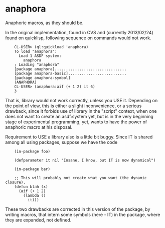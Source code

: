 anaphora
========

Anaphoric macros, as they should be.

In the original implementation, found in CVS and (currently 2013/02/24) found on quicklisp, following sequence on commands would not work.

        CL-USER> (ql:quickload 'anaphora)
        To load "anaphora":
          Load 1 ASDF system:
            anaphora
        ; Loading "anaphora"
        [package anaphora]................................
        [package anaphora-basic]..........................
        [package anaphora-symbol]
        (ANAPHORA)
        CL-USER> (anaphora:aif (+ 1 2) it 6)
        3

That is, library would not work correctly, unless you USE it.
Depending on the point of view, this is either a slight inconvenience,
or a serious drawback, since it forbids use of library in the
"script" context, when one does not want to create an asdf:system yet,
but is in the very beginning stage of experimental programming, yet,
wants to have the power of anaphoric macro at his disposal.

Requirement to USE a library also is a little bit buggy.
Since IT is shared among all using packages, suppose we have the code

        (in-package foo)
        
        (defparameter it nil "Insane, I know, but IT is now dynamical")
        
        (in-package bar)

        ;; This will probably not create what you want (the dynamic closure).
        (defun blah (x)
          (aif (+ 1 2)
            (lambda ()
              it)))

These two drawbacks are corrected in this version of the package, by
writing macros, that intern some symbols (here - IT) in the package, where
they are expanded, not defined.


